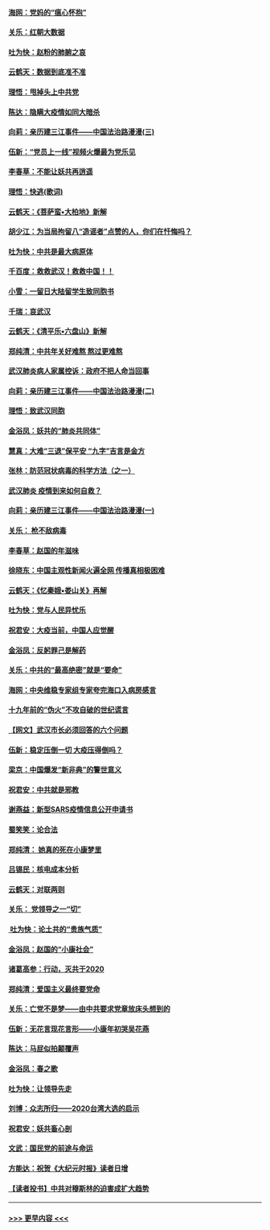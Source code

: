 #### [海网：党妈的“瘟心怀抱”](../pages/nsc993/n11840740.md?t=02041422) 
#### [关乐：红朝大数据](../pages/nsc993/n11840675.md?t=02041422) 
#### [吐为快：赵粉的肺腑之哀](../pages/nsc993/n11840618.md?t=02041422) 
#### [云鹤天：数据到底准不准](../pages/nsc993/n11840325.md?t=02041422) 
#### [理悟：甩掉头上中共党](../pages/nsc993/n11838826.md?t=02041422) 
#### [陈达：隐瞒大疫情如同大暗杀](../pages/nsc993/n11838771.md?t=02041422) 
#### [向莉：亲历建三江事件——中国法治路漫漫(三)](../pages/nsc993/n11831825.md?t=02041422) 
#### [伍新：“党员上一线”视频火爆最为党乐见](../pages/nsc993/n11838200.md?t=02041422) 
#### [李春草：不能让妖共再逍遥](../pages/nsc993/n11838102.md?t=02041422) 
#### [理悟：快逃(歌词)](../pages/nsc993/n11838083.md?t=02041422) 
#### [云鹤天：《菩萨蛮▪大柏地》新解](../pages/nsc993/n11838059.md?t=02041422) 
#### [胡少江：为当局拘留八“造谣者”点赞的人，你们在忏悔吗？](../pages/nsc993/n11836801.md?t=02041422) 
#### [吐为快：中共是最大病原体](../pages/nsc993/n11836748.md?t=02041422) 
#### [千百度：救救武汉！救救中国！！](../pages/nsc993/n11836145.md?t=02041422) 
#### [小雪：一留日大陆留学生致同胞书](../pages/nsc993/n11834624.md?t=02041422) 
#### [千瑞：哀武汉](../pages/nsc993/n11833647.md?t=02041422) 
#### [云鹤天：《清平乐▪六盘山》新解](../pages/nsc993/n11833611.md?t=02041422) 
#### [郑纯清：中共年关好难熬 熬过更难熬](../pages/nsc993/n11833489.md?t=02041422) 
#### [武汉肺炎病人家属控诉：政府不把人命当回事](../pages/nsc993/n11833205.md?t=02041422) 
#### [向莉：亲历建三江事件——中国法治路漫漫(二)](../pages/nsc993/n11829102.md?t=02041422) 
#### [理悟：致武汉同胞](../pages/nsc993/n11831522.md?t=02041422) 
#### [金浴凤：妖共的“肺炎共同体”](../pages/nsc993/n11829448.md?t=02041422) 
#### [慧真：大难“三退”保平安 “九字”吉言是金方](../pages/nsc993/n11829501.md?t=02041422) 
#### [张林：防范冠状病毒的科学方法（之一）](../pages/nsc993/n11828618.md?t=02041422) 
#### [武汉肺炎 疫情到来如何自救？](../pages/nsc993/n11827632.md?t=02041422) 
#### [向莉：亲历建三江事件——中国法治路漫漫(一)](../pages/nsc993/n11827190.md?t=02041422) 
#### [关乐： 枪不敌病毒](../pages/nsc993/n11826746.md?t=02041422) 
#### [李春草：赵国的年滋味](../pages/nsc993/n11826321.md?t=02041422) 
#### [徐晓东：中国主观性新闻火遍全网 传播真相极困难](../pages/nsc993/n11826508.md?t=02041422) 
#### [云鹤天：《忆秦娥▪娄山关》再解](../pages/nsc993/n11824682.md?t=02041422) 
#### [吐为快：党与人民异忧乐](../pages/nsc993/n11824660.md?t=02041422) 
#### [祝君安：大疫当前，中国人应觉醒](../pages/nsc993/n11821946.md?t=02041422) 
#### [金浴凤：反躬罪己是解药](../pages/nsc993/n11820280.md?t=02041422) 
#### [关乐：中共的“最高绝密”就是“要命”](../pages/nsc993/n11816946.md?t=02041422) 
#### [海网：中央维稳专家组专家夸完海口入病房感言](../pages/nsc993/n11815138.md?t=02041422) 
#### [十九年前的“伪火”不攻自破的世纪谎言](../pages/nsc993/n11813238.md?t=02041422) 
#### [【网文】武汉市长必须回答的六个问题](../pages/nsc993/n11813848.md?t=02041422) 
#### [伍新：稳定压倒一切 大疫压得倒吗？](../pages/nsc993/n11812634.md?t=02041422) 
#### [梁京：中国爆发“新非典”的警世意义](../pages/nsc993/n11812554.md?t=02041422) 
#### [祝君安：中共就是邪教](../pages/nsc993/n11812431.md?t=02041422) 
#### [谢燕益：新型SARS疫情信息公开申请书](../pages/nsc993/n11808840.md?t=02041422) 
#### [蜀笑笑：论合法](../pages/nsc993/n11808064.md?t=02041422) 
#### [郑纯清： 她真的死在小康梦里](../pages/nsc993/n11806623.md?t=02041422) 
#### [吕锡民：核电成本分析](../pages/nsc993/n11806284.md?t=02041422) 
#### [云鹤天：对联两则](../pages/nsc993/n11805957.md?t=02041422) 
#### [关乐： 党领导之一“切”](../pages/nsc993/n11804505.md?t=02041422) 
#### [ 吐为快：论土共的“贵族气质”](../pages/nsc993/n11804490.md?t=02041422) 
#### [金浴凤：赵国的“小康社会”](../pages/nsc993/n11804452.md?t=02041422) 
#### [诸葛高参：行动，灭共于2020](../pages/nsc993/n11804120.md?t=02041422) 
#### [郑纯清：爱国主义最终要党命](../pages/nsc993/n11802197.md?t=02041422) 
#### [关乐：亡党不是梦——由中共要求党章放床头想到的](../pages/nsc993/n11802156.md?t=02041422) 
#### [伍新：无花言现花言形——小康年初哭吴花燕](../pages/nsc993/n11800044.md?t=02041422) 
#### [陈达：马屁似拍颠覆声](../pages/nsc993/n11800010.md?t=02041422) 
#### [金浴凤：春之歌](../pages/nsc993/n11797687.md?t=02041422) 
#### [吐为快：让领导先走](../pages/nsc993/n11797512.md?t=02041422) 
#### [刘博：众志所归——2020台湾大选的启示](../pages/nsc993/n11796878.md?t=02041422) 
#### [祝君安：妖共畜心剖](../pages/nsc993/n11794273.md?t=02041422) 
#### [文武：国民党的前途与命运](../pages/nsc993/n11794198.md?t=02041422) 
#### [方能达：祝贺《大纪元时报》读者日增](../pages/nsc993/n11793807.md?t=02041422) 
#### [【读者投书】中共对穆斯林的迫害成扩大趋势](../pages/nsc993/n11791371.md?t=02041422) 

----
#### [ >>> 更早内容 <<< ](../indexes/nsc993-earlier.md)
